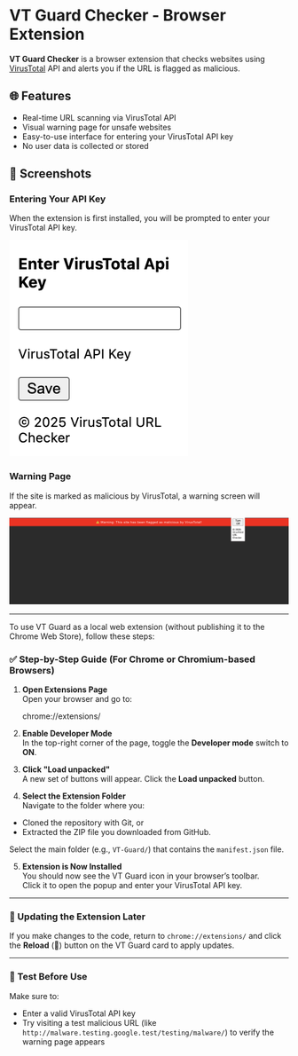 # VT Guard Checker - Browser Extension

**VT Guard Checker** is a browser extension that checks websites using [VirusTotal](https://www.virustotal.com/) API and alerts you if the URL is flagged as malicious.

## 🌐 Features

- Real-time URL scanning via VirusTotal API
- Visual warning page for unsafe websites
- Easy-to-use interface for entering your VirusTotal API key
- No user data is collected or stored

## 📸 Screenshots

### Entering Your API Key

When the extension is first installed, you will be prompted to enter your VirusTotal API key.

![API Key Input](screen3.png)

### Warning Page

If the site is marked as malicious by VirusTotal, a warning screen will appear.

![Warning Page](screen2.png)

---

To use VT Guard as a local web extension (without publishing it to the Chrome Web Store), follow these steps:

### ✅ Step-by-Step Guide (For Chrome or Chromium-based Browsers)

1. **Open Extensions Page**  
   Open your browser and go to:

   chrome://extensions/

2. **Enable Developer Mode**  
In the top-right corner of the page, toggle the **Developer mode** switch to **ON**.

3. **Click "Load unpacked"**  
A new set of buttons will appear. Click the **Load unpacked** button.

4. **Select the Extension Folder**  
Navigate to the folder where you:
- Cloned the repository with Git, or
- Extracted the ZIP file you downloaded from GitHub.

Select the main folder (e.g., `VT-Guard/`) that contains the `manifest.json` file.

5. **Extension is Now Installed**  
You should now see the VT Guard icon in your browser’s toolbar.  
Click it to open the popup and enter your VirusTotal API key.

---

### 🔁 Updating the Extension Later

If you make changes to the code, return to `chrome://extensions/` and click the **Reload** (🔄) button on the VT Guard card to apply updates.

---

### 🧪 Test Before Use

Make sure to:
- Enter a valid VirusTotal API key
- Try visiting a test malicious URL (like `http://malware.testing.google.test/testing/malware/`) to verify the warning page appears


